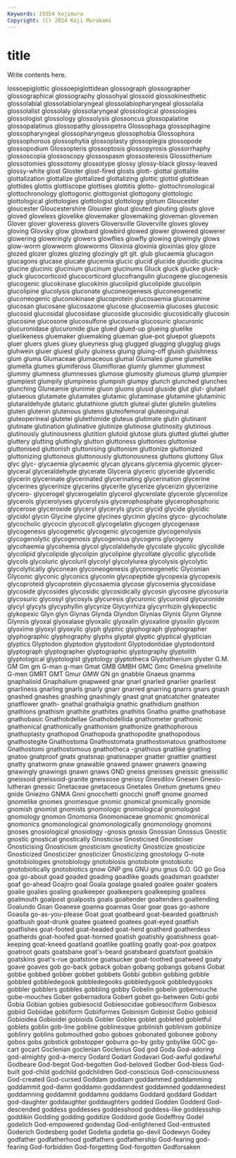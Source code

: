 ```yaml
---
Keywords: 19354 kojimura
Copyright: (C) 2024 Koji Murakami
---
```


# title

Write contents here.



lossoepiglottic glossoepiglottidean glossograph glossographer glossographical glossography glossohyal
glossoid glossokinesthetic glossolabial glossolabiolaryngeal glossolabiopharyngeal glossolalia glossolalist glossolaly glossolaryngeal glossological
glossologies glossologist glossology glossolysis glossoncus glossopalatine glossopalatinus glossopathy glossopetra Glossophaga
glossophagine glossopharyngeal glossopharyngeus glossophobia Glossophora glossophorous glossophytia glossoplasty glossoplegia glossopode
glossopodium Glossopteris glossoptosis glossopyrosis glossorrhaphy glossoscopia glossoscopy glossospasm glossosteresis Glossotherium
glossotomies glossotomy glossotype glossy glossy-black glossy-leaved glossy-white glost Gloster glost-fired
glosts glott- glottal glottalite glottalization glottalize glottalized glottalizing glottic glottid
glottidean glottides glottis glottiscope glottises glottitis glotto- glottochronological glottochronology glottogonic
glottogonist glottogony glottologic glottological glottologies glottologist glottology glotum Gloucester gloucester
Gloucestershire Glouster glout glouted glouting glouts glove gloved gloveless glovelike
glovemaker glovemaking gloveman glovemen Glover glover gloveress glovers Gloversville Gloverville
gloves glovey gloving Glovsky glow glowbard glowbird glowed glower glowered
glowerer glowering gloweringly glowers glowflies glowfly glowing glowingly glows glow-worm
glowworm glowworms Gloxinia gloxinia gloxinias gloy gloze glozed glozer glozes
glozing glozingly glt glt. glub glucaemia glucagon glucagons glucase glucate
glucemia glucic glucid glucide glucidic glucina glucine glucinic glucinium glucinum
glucinums Gluck gluck glucke gluck-gluck glucocorticoid glucocorticord glucofrangulin glucogene glucogenesis
glucogenic glucokinase glucokinin glucolipid glucolipide glucolipin glucolipine glucolysis gluconate gluconeogenesis
gluconeogenetic gluconeogenic gluconokinase glucoprotein glucosaemia glucosamine glucosan glucosane glucosazone glucose
glucosemia glucoses glucosic glucosid glucosidal glucosidase glucoside glucosidic glucosidically glucosin
glucosine glucosone glucosulfone glucosuria glucosuric glucuronic glucuronidase glucuronide glue glued
glued-up glueing gluelike gluelikeness gluemaker gluemaking glueman glue-pot gluepot gluepots
gluer gluers glues gluey glueyness glug glugged glugging glugglug glugs
gluhwein gluier gluiest gluily gluiness gluing gluing-off gluish gluishness glum
gluma Glumaceae glumaceous glumal Glumales glume glumelike glumella glumes glumiferous
Glumiflorae glumly glummer glummest glummy glumness glumnesses glumose glumosity glumous
glump glumpier glumpiest glumpily glumpiness glumpish glumpy glunch glunched glunches
glunching Gluneamie glunimie gluon gluons glusid gluside glut glut- glutael
glutaeous glutamate glutamates glutamic glutaminase glutamine glutaminic glutaraldehyde glutaric glutathione
glutch gluteal glutei glutelin glutelins gluten glutenin glutenous glutens gluteofemoral
gluteoinguinal gluteoperineal glutetei glutethimide gluteus glutimate glutin glutinant glutinate glutination
glutinative glutinize glutinose glutinosity glutinous glutinously glutinousness glutition glutoid glutose
gluts glutted gluttei glutter gluttery glutting gluttingly glutton gluttoness gluttonies
gluttonise gluttonised gluttonish gluttonising gluttonism gluttonize gluttonized gluttonizing gluttonous gluttonously
gluttonousness gluttons gluttony Glux glyc glyc- glycaemia glycaemic glycan glycans
glycemia glycemic glycer- glyceral glyceraldehyde glycerate Glyceria glyceric glyceride glyceridic
glycerin glycerinate glycerinated glycerinating glycerination glycerine glycerines glycerinize glycerins glycerite
glycerize glycerizin glycerizine glycero- glycerogel glycerogelatin glycerol glycerolate glycerole glycerolize
glycerols glycerolyses glycerolysis glycerophosphate glycerophosphoric glycerose glyceroxide glyceryl glyceryls glycic
glycid glycide glycidic glycidol glycin Glycine glycine glycines glycinin glycins
glyco- glycocholate glycocholic glycocin glycocoll glycogelatin glycogen glycogenase glycogenesis glycogenetic
glycogenic glycogenize glycogenolysis glycogenolytic glycogenosis glycogenous glycogens glycogeny glycohaemia glycohemia
glycol glycolaldehyde glycolate glycolic glycolide glycolipid glycolipide glycolipin glycolipine glycollate
glycollic glycollide glycols glycoluric glycoluril glycolyl glycolylurea glycolysis glycolytic glycolytically
glyconean glyconeogenesis glyconeogenetic Glyconian Glyconic glyconic glyconics glyconin glycopeptide glycopexia
glycopexis glycoproteid glycoprotein glycosaemia glycose glycosemia glycosidase glycoside glycosides glycosidic
glycosidically glycosin glycosine glycosuria glycosuric glycosyl glycosyls glycuresis glycuronic glycuronid
glycuronide glycyl glycyls glycyphyllin glycyrize Glycyrrhiza glycyrrhizin glykopectic glykopexic Glyn
glyn Glynas Glynda Glyndon Glynias Glynis Glynn Glynne Glynnis glyoxal
glyoxalase glyoxalic glyoxalin glyoxaline glyoxilin glyoxim glyoxime glyoxyl glyoxylic glyph
glyphic glyphograph glyphographer glyphographic glyphography glyphs glyptal glyptic glyptical glyptician
glyptics Glyptodon glyptodon glyptodont Glyptodontidae glyptodontoid glyptograph glyptographer glyptographic glyptography
glyptolith glyptological glyptologist glyptology glyptotheca Glyptotherium glyster G.M. GM Gm
gm G-man g-man Gmat GMB GMBH GMC Gmc Gmelina gmelinite
G-men GMRT GMT Gmur GMW GN gn gnabble Gnaeus gnamma
gnaphalioid Gnaphalium gnapweed gnar gnarl gnarled gnarlier gnarliest gnarliness gnarling
gnarls gnarly gnarr gnarred gnarring gnarrs gnars gnash gnashed gnashes
gnashing gnashingly gnast gnat gnatcatcher gnateater gnatflower gnath- gnathal gnathalgia
gnathic gnathidium gnathion gnathions gnathism gnathite gnathites gnathitis Gnatho gnatho
gnathobase gnathobasic Gnathobdellae Gnathobdellida gnathometer gnathonic gnathonical gnathonically gnathonism gnathonize
gnathophorous gnathoplasty gnathopod Gnathopoda gnathopodite gnathopodous gnathostegite Gnathostoma Gnathostomata gnathostomatous
gnathostome Gnathostomi gnathostomous gnathotheca -gnathous gnatlike gnatling gnatoo gnatproof gnats
gnatsnap gnatsnapper gnatter gnattier gnattiest gnatty gnatworm gnaw gnawable gnawed
gnawer gnawers gnawing gnawingly gnawings gnawn gnaws GND gneiss gneisses
gneissic gneissitic gneissoid gneissoid-granite gneissose gneissy Gnesdilov Gnesen Gnesio-lutheran gnessic
Gnetaceae gnetaceous Gnetales Gnetum gnetums gneu gnide Gniezno GNMA Gnni
gnocchetti gnocchi gnoff gnome gnomed gnomelike gnomes gnomesque gnomic gnomical
gnomically gnomide gnomish gnomist gnomists gnomologic gnomological gnomologist gnomology gnomon
Gnomonia Gnomoniaceae gnomonic gnomonical gnomonics gnomonological gnomonologically gnomonology gnomons gnoses
gnosiological gnosiology -gnosis gnosis Gnossian Gnossus Gnostic gnostic gnostical gnostically
Gnosticise Gnosticised Gnosticiser Gnosticising Gnosticism gnosticism gnosticity Gnosticize gnosticize Gnosticized
Gnosticizer gnosticizer Gnosticizing gnostology G-note gnotobiologies gnotobiology gnotobiosis gnotobiote gnotobiotic
gnotobiotically gnotobiotics gnow GNP gns GNU gnu gnus G.O. GO
go Goa goa go-about goad goaded goading goadlike goads goadsman
goadster goaf go-ahead Goajiro goal Goala goalage goaled goalee goaler
goalers goalie goalies goaling goalkeeper goalkeepers goalkeeping goalless goalmouth goalpost
goalposts goals goaltender goaltenders goaltending Goalundo Goan Goanese goanna goannas
Goar goar goas go-ashore Goasila go-as-you-please Goat goat goatbeard goat-bearded
goatbrush goatbush goat-drunk goatee goateed goatees goat-eyed goatfish goatfishes goat-footed
goat-headed goat-herd goatherd goatherdess goatherds goat-hoofed goat-horned goatish goatishly goatishness
goat-keeping goat-kneed goatland goatlike goatling goatly goat-pox goatpox goatroot goats
goatsbane goat's-beard goatsbeard goatsfoot goatskin goatskins goat's-rue goatstone goatsucker goat-toothed
goatweed goaty goave goaves gob go-back goback goban gobang gobangs
gobans Gobat gobbe gobbed gobber gobbet gobbets Gobbi gobbin gobbing
gobble gobbled gobbledegook gobbledegooks gobbledygook gobbledygooks gobbler gobblers gobbles gobbling
gobby Gobelin gobelin gobemouche gobe-mouches Gober gobernadora Gobert gobet go-between
Gobi gobi Gobia Gobian gobies gobiesocid Gobiesocidae gobiesociform Gobiesox gobiid
Gobiidae gobiiform Gobiiformes Gobinism Gobinist Gobio gobioid Gobioidea Gobioidei gobioids
Gobler Gobles goblet gobleted gobletful goblets goblin gob-line gobline goblinesque
goblinish goblinism goblinize goblinry goblins gobmouthed gobo goboes gobonated gobonee
gobony gobos gobs gobstick gobstopper goburra go-by goby gobylike GOC
go-cart gocart Goclenian goclenian Goclenius God god Goda God-adoring god-almighty
god-a-mercy Godard Godart Godavari God-awful godawful Godbeare God-begot God-begotten God-beloved
Godber God-bless God-built god-child godchild godchildren God-conscious God-consciousness God-created God-cursed
Goddam goddam goddammed goddamming goddammit god-damn goddamn goddamndest goddamned goddamnedest
goddamning goddamnit goddamns goddams Goddard goddard Goddart god-daughter goddaughter goddaughters
godded Godden Godderd God-descended goddess goddesses goddesshood goddess-like goddessship goddikin
Godding godding goddize Goddord gode Godeffroy Godel godelich God-empowered godendag
God-enlightened God-entrusted Goderich Godesberg godet Godetia godetia go-devil Godewyn Godey
godfather godfatherhood godfathers godfathership God-fearing god-fearing God-forbidden God-forgetting God-forgotten Godforsaken
